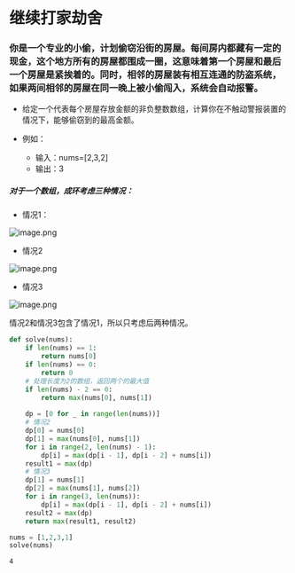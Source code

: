 
# 继续打家劫舍

### 你是一个专业的小偷，计划偷窃沿街的房屋。每间房内都藏有一定的现金，这个地方所有的房屋都围成一圈，这意味着第一个房屋和最后一个房屋是紧挨着的。同时，相邻的房屋装有相互连通的防盗系统，如果两间相邻的房屋在同一晚上被小偷闯入，系统会自动报警。

* 给定一个代表每个房屋存放金额的非负整数数组，计算你在不触动警报装置的情况下，能够偷窃到的最高金额。

* 例如：
    * 输入：nums=[2,3,2]
    * 输出：3

##### 对于一个数组，成环考虑三种情况：

* 情况1：

![image.png](attachment:d51637f6-14b9-490c-8336-c975cfc60882.png)

* 情况2

![image.png](attachment:c4db5324-e939-47fa-9323-9928b8fd9ebd.png)

* 情况3

![image.png](attachment:99bd123b-9054-4103-a7e2-0d5711a2309f.png)

情况2和情况3包含了情况1，所以只考虑后两种情况。


```python
def solve(nums):
    if len(nums) == 1:
        return nums[0]
    if len(nums) == 0:
        return 0
    # 处理长度为2的数组，返回两个的最大值
    if len(nums) - 2 == 0:
        return max(nums[0], nums[1])
        
    dp = [0 for _ in range(len(nums))]
    # 情况2
    dp[0] = nums[0]
    dp[1] = max(nums[0], nums[1])
    for i in range(2, len(nums) - 1):
        dp[i] = max(dp[i - 1], dp[i - 2] + nums[i])
    result1 = max(dp)
    # 情况3
    dp[1] = nums[1]
    dp[2] = max(nums[1], nums[2])
    for i in range(3, len(nums)):
        dp[i] = max(dp[i - 1], dp[i - 2] + nums[i])
    result2 = max(dp)
    return max(result1, result2)
```


```python
nums = [1,2,3,1]
solve(nums)
```




    4


